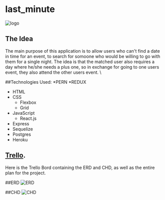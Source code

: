 # last_minute

![logo](https://uniim1.shutterfly.com/render/00-MYObA9_qGTLbUvWfy090B4qqNvdh7monO3KLvLrmGrG1quResnK6UpvqOJ2kG93R5cYdfB3jRoL_VZILaXEufg?cn=THISLIFE&res=large&ts=1651737542)


## The Idea
The main purpose of this application is to allow users who can't find a date in time for an event, to search for somoone who would be willing to go with them for a single night. The idea is that the matched user also requires a day where he/she needs a plus one, so in exchange for going to one users event, they also attend the other users event. 
\

##Technologies Used: 
*PERN 
*REDUX
* HTML
 * CSS
    * Flexbox
    * Grid
* JavaScript
   * React.js
 * Express
 * Sequelize
 * Postgres
 * Heroku

## [Trello](https://trello.com/invite/b/wZvpiyJd/d5abc2f41af680ce3c3152b85a76ba16/last-minute).
Here is the Trello Bord containing the ERD and CHD, as well as the entire plan for the project.

##ERD
  ![ERD](https://trello.com/1/cards/62737d0123533001a0c31a10/attachments/62737d613d374281639c245d/previews/62737d623d374281639c2470/download/Screen_Shot_2022-05-05_at_12.31.11_AM.png)


##CHD
![CHD](https://trello.com/1/cards/62737fd4f6c8ed28916ba8cb/attachments/62737fe2c9328539c67ad2b2/previews/62737fe2c9328539c67ad2fa/download/Screen_Shot_2022-05-05_at_12.41.53_AM.png)
